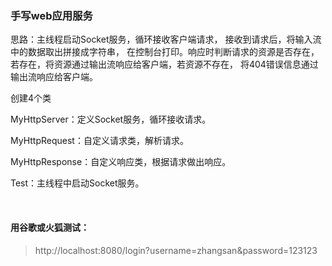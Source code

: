 ### 手写web应用服务

思路：主线程启动Socket服务，循环接收客户端请求，
接收到请求后，将输入流中的数据取出拼接成字符串，
在控制台打印。响应时判断请求的资源是否存在，
若存在，将资源通过输出流响应给客户端，若资源不存在，
将404错误信息通过输出流响应给客户端。

创建4个类

MyHttpServer：定义Socket服务，循环接收请求。

MyHttpRequest：自定义请求类，解析请求。

MyHttpResponse：自定义响应类，根据请求做出响应。

Test：主线程中启动Socket服务。

<br/>

#### 用谷歌或火狐测试：



>http://localhost:8080/login?username=zhangsan&password=123123